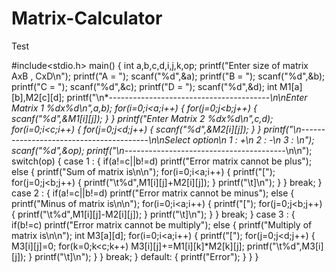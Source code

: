 # Matrix-Calculator
Test

#include<stdio.h>
main()
{
	int a,b,c,d,i,j,k,op;
	printf("Enter size of matrix AxB , CxD\n");
	printf("A = ");
	scanf("%d",&a);
	printf("B = ");
	scanf("%d",&b);
	printf("C = ");
	scanf("%d",&c);
	printf("D = ");
	scanf("%d",&d);
	int M1[a][b],M2[c][d];
	printf("\n*----------------------------------------*\n\nEnter Matrix 1 %dx%d\n",a,b);
	for(i=0;i<a;i++)
	{
		for(j=0;j<b;j++)
		{
			scanf("%d",&M1[i][j]);
		}
	}
	printf("Enter Matrix 2 %dx%d\n",c,d);
	for(i=0;i<c;i++)
	{
		for(j=0;j<d;j++)
		{
			scanf("%d",&M2[i][j]);
		}
	}
	printf("\n*----------------------------------------*\n\nSelect option\n  1 : +\n  2 : -\n  3 : *\n");
	scanf("%d",&op);
	printf("\n*----------------------------------------*\n\n");
	switch(op)
	{
		case 1 : {
					if(a!=c||b!=d)
						printf("Error matrix cannot be plus");
					else
					{
						printf("Sum of matrix is\n\n");
						for(i=0;i<a;i++)
						{
							printf("[");
							for(j=0;j<b;j++)
							{
								printf("\t%d",M1[i][j]+M2[i][j]);
							}
							printf("\t]\n");
						}
					}
					break;
				 }
		case 2 : {
					if(a!=c||b!=d)
						printf("Error matrix cannot be minus");
					else
					{
						printf("Minus of matrix is\n\n");
						for(i=0;i<a;i++)
						{
							printf("[");
							for(j=0;j<b;j++)
							{
								printf("\t%d",M1[i][j]-M2[i][j]);
							}
							printf("\t]\n");
						}
					}
					break;
				 }
		case 3 : {
					if(b!=c)
						printf("Error matrix cannot be multiply");
					else
					{
					    printf("Multiply of matrix is\n\n");
						int M3[a][d];
						for(i=0;i<a;i++)
						{
							printf("[");
							for(j=0;j<d;j++)
							{
								M3[i][j]=0;
								for(k=0;k<c;k++)
									M3[i][j]+=M1[i][k]*M2[k][j];
								printf("\t%d",M3[i][j]);
							}
							printf("\t]\n");
						}
					}
					break;
				 }
		default: {
					printf("Error");
				 }
	}
}
